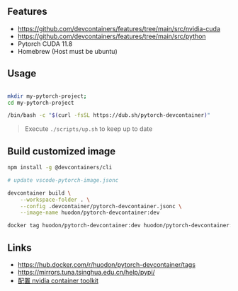## Features
- https://github.com/devcontainers/features/tree/main/src/nvidia-cuda
- https://github.com/devcontainers/features/tree/main/src/python
- Pytorch CUDA 11.8
- Homebrew (Host must be ubuntu)

## Usage

```bash

mkdir my-pytorch-project;
cd my-pytorch-project

/bin/bash -c "$(curl -fsSL https://dub.sh/pytorch-devcontainer)"


```
> Execute `./scripts/up.sh` to keep up to date

## Build customized image

```bash
npm install -g @devcontainers/cli

# update vscode-pytorch-image.jsonc

devcontainer build \
    --workspace-folder . \
    --config .devcontainer/pytorch-devcontainer.jsonc \
    --image-name huodon/pytorch-devcontainer:dev

docker tag huodon/pytorch-devcontainer:dev huodon/pytorch-devcontainer:118
```

## Links
- https://hub.docker.com/r/huodon/pytorch-devcontainer/tags
- https://mirrors.tuna.tsinghua.edu.cn/help/pypi/
- [配置 nvidia container toolkit](./docs/ubuntu-nvidia-container.md)
